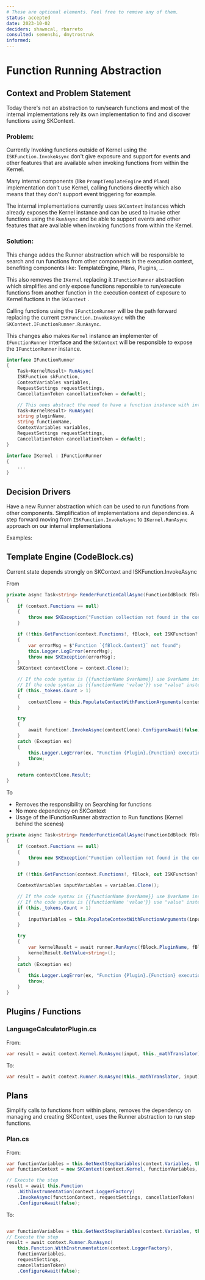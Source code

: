 ```yaml
---
# These are optional elements. Feel free to remove any of them.
status: accepted
date: 2023-10-02
deciders: shawncal, rbarreto
consulted: semenshi, dmytrostruk
informed:
---
```


# Function Running Abstraction

## Context and Problem Statement

Today there's not an abstraction to run/search functions and most of the internal implementations rely its own implementation to find and discover functions using SKContext.

### Problem:

Currently Invoking functions outside of Kernel using the `ISKFunction.InvokeAsync` don't give exposure and support for events and other features that are available when invoking functions from within the Kernel.

Many internal components (like `PromptTemplateEngine` and `Plan`s) implementation don't use Kernel, calling functions directly which also means that they don't support event triggering for example.

The internal implementations currently uses `SKContext` instances which already exposes the Kernel instance and can be used to invoke other functions using the `RunAsync` and be able to support events and other features that are available when invoking functions from within the Kernel.

### Solution:

This change addes the Runner abstraction which will be responsible to search and run functions from other components in the execution context, benefiting components like: TemplateEngine, Plans, Plugins, ...

This also removes the `IKernel` replacing it `IFunctionRunner` abstraction which simplifies and only expose functions
reponsible to run/execute functions from another function in the execution context
of exposure to Kernel fuctions in the `SKContext` .

Calling functions using the `IFunctionRunner` will be the path forward replacing the current `ISKFunction.InvokeAsync` with the `SKContext.IFunctionRunner.RunAsync`.

This changes also makes `Kernel` instance an implementer of `IFunctionRunner` interface and the `SKContext` will be responsible to expose the `IFunctionRunner` instance.

```csharp
interface IFunctionRunner
{
    Task<KernelResult> RunAsync(
    ISKFunction skFunction,
    ContextVariables variables,
    RequestSettings requestSettings,
    CancellationToken cancellationToken = default);

    // This ones abstract the need to have a function instance with internal impl to find & run a function by name.
    Task<KernelResult> RunAsync(
    string pluginName,
    string functionName,
    ContextVariables variables,
    RequestSettings requestSettings,
    CancellationToken cancellationToken = default);
}

interface IKernel : IFunctionRunner
{
    ...
}

```

## Decision Drivers

Have a new Runner abstraction which can be used to run functions from other components.
Simplification of implementations and dependencies.
A step forward moving from `ISKFunction.InvokeAsync` to `IKernel.RunAsync` approach on our internal implementations

Examples:

## Template Engine (CodeBlock.cs)

Current state depends strongly on SKContext and ISKFunction.InvokeAsync

From

```csharp
private async Task<string> RenderFunctionCallAsync(FunctionIdBlock fBlock, SKContext context)
{
    if (context.Functions == null)
    {
        throw new SKException("Function collection not found in the context");
    }

    if (!this.GetFunction(context.Functions!, fBlock, out ISKFunction? function))
    {
        var errorMsg = $"Function `{fBlock.Content}` not found";
        this.Logger.LogError(errorMsg);
        throw new SKException(errorMsg);
    }
    SKContext contextClone = context.Clone();

    // If the code syntax is {{functionName $varName}} use $varName instead of $input
    // If the code syntax is {{functionName 'value'}} use "value" instead of $input
    if (this._tokens.Count > 1)
    {
        contextClone = this.PopulateContextWithFunctionArguments(contextClone);
    }

    try
    {
        await function!.InvokeAsync(contextClone).ConfigureAwait(false);
    }
    catch (Exception ex)
    {
        this.Logger.LogError(ex, "Function {Plugin}.{Function} execution failed with error {Error}", function!.PluginName, function.Name, ex.Message);
        throw;
    }

    return contextClone.Result;
}
```

To

- Removes the responsibility on Searching for functions
- No more dependency on SKContext
- Usage of the IFunctionRunner abstraction to Run functions (Kernel behind the scenes)

```csharp
private async Task<string> RenderFunctionCallAsync(FunctionIdBlock fBlock, ContextVariables variables, IFunctionRunner runner)
{
    if (context.Functions == null)
    {
        throw new SKException("Function collection not found in the context");
    }

    if (!this.GetFunction(context.Functions!, fBlock, out ISKFunction? function))

    ContextVariables inputVariables = variables.Clone();

    // If the code syntax is {{functionName $varName}} use $varName instead of $input
    // If the code syntax is {{functionName 'value'}} use "value" instead of $input
    if (this._tokens.Count > 1)
    {
        inputVariables = this.PopulateContextWithFunctionArguments(inputVariables);
    }

    try
    {
        var kernelResult = await runner.RunAsync(fBlock.PluginName, fBlock.FunctionName, inputVariables).ConfigureAwait(false);
        kernelResult.GetValue<string>();
    }
    catch (Exception ex)
    {
        this.Logger.LogError(ex, "Function {Plugin}.{Function} execution failed with error {Error}", function!.PluginName, function.Name, ex.Message);
        throw;
    }
}
```

## Plugins / Functions

### LanguageCalculatorPlugin.cs

From:

```csharp
var result = await context.Kernel.RunAsync(input, this._mathTranslator).ConfigureAwait(false);
```

To:

```csharp
var result = await context.Runner.RunAsync(this._mathTranslator, input).ConfigureAwait(false);
```

## Plans

Simplify calls to functions from within plans, removes the dependency on managing and creating SKContext, uses the Runner abstraction to run step functions.

### Plan.cs

From:

```csharp
var functionVariables = this.GetNextStepVariables(context.Variables, this);
var functionContext = new SKContext(context.Kernel, functionVariables, context.Functions);

// Execute the step
result = await this.Function
    .WithInstrumentation(context.LoggerFactory)
    .InvokeAsync(functionContext, requestSettings, cancellationToken)
    .ConfigureAwait(false);
```

To:

```csharp

var functionVariables = this.GetNextStepVariables(context.Variables, this);
// Execute the step
result = await context.Runner.RunAsync(
    this.Function.WithInstrumentation(context.LoggerFactory),
    functionVariables,
    requestSettings,
    cancellationToken)
    .ConfigureAwait(false);

```
